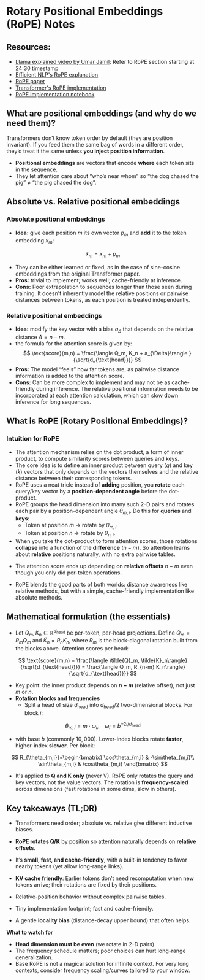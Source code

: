 # Rotary Positional Embeddings (RoPE) Notes

## Resources:
- [Llama explained video by Umar Jamil](https://www.youtube.com/watch?v=Mn_9W1nCFLo): Refer to RoPE section starting at 24:30 timestamp 
- [Efficient NLP's RoPE explanation](https://www.youtube.com/watch?v=o29P0Kpobz0)
- [RoPE paper](https://arxiv.org/abs/2104.09864)
- [Transformer's RoPE implementation](https://github.com/huggingface/transformers/blob/main/src/transformers/models/llama/modeling_llama.py#L73)
- [RoPE implementation notebook](./play-nbs/rope.ipynb)

## What are positional embeddings (and why do we need them)?

Transformers don’t know token order by default (they are position invariant). If you feed them the same bag of words in a different order, they’d treat it the same unless **you inject position information**.

* **Positional embeddings** are vectors that encode **where** each token sits in the sequence.
* They let attention care about “who’s near whom” so “the dog chased the pig” ≠ “the pig chased the dog”.

## Absolute vs. Relative positional embeddings

### Absolute positional embeddings

* **Idea:** give each position $m$ its own vector $p_m$ and **add** it to the token embedding $x_m$:

$$
\tilde{x}_m = x_m + p_m
$$

* They can be either learned or fixed, as in the case of sine-cosine embeddings from the original Transformer paper.
* **Pros:** trivial to implement; works well; cache-friendly at inference.
* **Cons:** Poor extrapolation to sequences longer than those seen during training. It doesn't inherently model the relative positions or pairwise distances between tokens, as each position is treated independently.

### Relative positional embeddings

* **Idea:** modify the key vector with a bias $a_{\Delta}$ that depends on the relative distance $\Delta = n-m$.
* the formula for the attention score is given by:
$$
\text{score}(m,n) = \frac{\langle Q_m, K_n + a_{\Delta}\rangle }{\sqrt{d_{\text{head}}}}
$$
* **Pros:** The model “feels” how far tokens are, as pairwise distance information is added to the attention score.
* **Cons:** Can be more complex to implement and may not be as cache-friendly during inference. The relative positional information needs to be incorporated at each attention calculation, which can slow down inference for long sequences.


## What is RoPE (Rotary Positional Embeddings)?

### Intuition for RoPE
- The attention mechanism relies on the dot product, a form of inner product, to compute similarity scores between queries and keys.
- The core idea is to define an inner product between query ($q$) and key ($k$) vectors that only depends on the vectors themselves and the relative distance between their corresponding tokens.
- RoPE uses a neat trick: instead of **adding** position, you **rotate** each query/key vector by a **position-dependent angle** before the dot-product.
- RoPE groups the head dimension into many such 2-D pairs and rotates each pair by a position-dependent angle $\theta_{m,i}$. Do this for **queries** and **keys**:
    * Token at position $m$ → rotate by $\theta_{m,i}$.
    * Token at position $n$ → rotate by $\theta_{n,i}$.
- When you take the dot-product to form attention scores, those rotations **collapse** into a function of the **difference** $(n - m)$. So attention learns about **relative** positions naturally, with no extra pairwise tables.
* The attention score ends up depending on **relative offsets** $n-m$ even though you only did per-token operations.
- RoPE blends the good parts of both worlds: distance awareness like relative methods, but with a simple, cache-friendly implementation like absolute methods.

## Mathematical formulation (the essentials)
* Let $Q_m, K_n \in \mathbb{R}^{d_{\text{head}}}$ be per-token, per-head projections. Define $\tilde{Q}_m = R_m Q_m$ and $\tilde{K}_n = R_n K_n$, where $R_m$ is the block-diagonal rotation built from the blocks above. Attention scores per head:

$$
\text{score}(m,n) = \frac{\langle \tilde{Q}_m, \tilde{K}_n\rangle}{\sqrt{d_{\text{head}}}} = \frac{\langle Q_m, R_{n-m} K_n\rangle}{\sqrt{d_{\text{head}}}}
$$
* Key point: the inner product depends on **$n-m$** (relative offset), not just $m$ or $n$.
* **Rotation blocks and frequencies**
  * Split a head of size $d_{\text{head}}$ into $d_{\text{head}}/2$ two-dimensional blocks. For block $i$:

$$
\theta_{m,i} = m\cdot \omega_i, \quad \omega_i = b^{-2i/d_{\text{head}}}
$$
  * with base $b$ (commonly $10,000$). Lower-index blocks rotate **faster**, higher-index **slower**. Per block:

$$
R_{\theta_{m,i}}=\begin{bmatrix}
\cos\theta_{m,i} & -\sin\theta_{m,i}\\
\sin\theta_{m,i} & \cos\theta_{m,i}
\end{bmatrix}
$$

* It's applied to **Q and K only** (never V). RoPE only rotates the query and key vectors, not the value vectors. The rotation is **frequency-scaled** across dimensions (fast rotations in some dims, slow in others).

## Key takeaways (TL;DR)

* Transformers need order; absolute vs. relative give different inductive biases.
* **RoPE rotates Q/K** by position so attention naturally depends on **relative offsets**.
* It’s **small, fast, and cache-friendly**, with a built-in tendency to favor nearby tokens (yet allow long-range links).

* **KV cache friendly**: Earlier tokens don’t need recomputation when new tokens arrive; their rotations are fixed by their positions.


* Relative-position behavior without complex pairwise tables.
* Tiny implementation footprint; fast and cache-friendly.
* A gentle **locality bias** (distance-decay upper bound) that often helps.

**What to watch for**

* **Head dimension must be even** (we rotate in 2-D pairs).
* The frequency schedule matters; poor choices can hurt long-range generalization.
* Base RoPE is not a magical solution for infinite context. For very long contexts, consider frequency scaling/curves tailored to your window.
